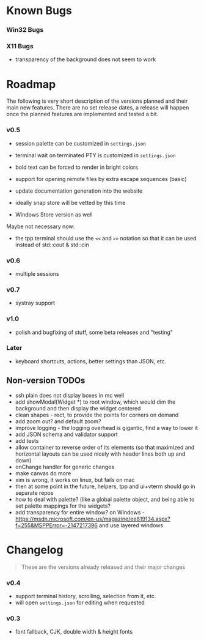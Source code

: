 ﻿# Known Bugs

### Win32 Bugs

### X11 Bugs

- transparency of the background does not seem to work

# Roadmap

The following is very short description of the versions planned and their main new features. There are no set release dates, a release will happen once the planned features are implemented and tested a bit.

### v0.5

- session palette can be customized in `settings.json`
- terminal wait on terminated PTY is customized in `settings.json`
- bold text can be forced to render in bright colors
- support for opening remote files by extra escape sequences (basic)

- update documentation generation into the website
- ideally snap store will be vetted by this time
- Windows Store version as well

Maybe not necessary now: 

- the tpp terminal should use the `<<` and `>>` notation so that it can be used instead of std::cout & std::cin

### v0.6

- multiple sessions

### v0.7

- systray support

### v1.0

- polish and bugfixing of stuff, some beta releases and "testing"

### Later

- keyboard shortcuts, actions, better settings than JSON, etc. 

## Non-version TODOs

- ssh plain does not display boxes in mc well
- add showModal(Widget *) to root window, which would dim the background and then display the widget centered
- clean shapes - rect, to provide the points for corners on demand
- add zoom out? and default zoom? 
- improve logging - the logging overhead is gigantic, find a way to lower it
- add JSON schema and validator support
- add tests
- allow container to reverse order of its elements (so that maximized and horizontal layouts can be used nicely with header lines both up and down)
- onChange handler for generic changes
- make canvas do more
- xim is wrong, it works on linux, but fails on mac
- then at some point in the future, helpers, tpp and ui+vterm should go in separate repos
- how to deal with palette? (like a global palette object, and being able to set palette mappings for the widgets? 
- add transparency for entire window? on Windows - https://msdn.microsoft.com/en-us/magazine/ee819134.aspx?f=255&MSPPError=-2147217396 and use layered windows



# Changelog

> These are the versions already released and their major changes

### v0.4

- support terminal history, scrolling, selection from it, etc. 
- will open `settings.json` for editing when requested

### v0.3

- font fallback, CJK, double width & height fonts

